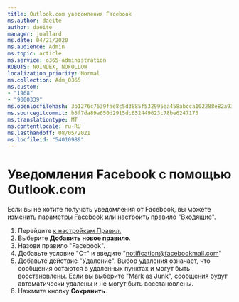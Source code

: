 ```yaml
---
title: Outlook.com уведомления Facebook
ms.author: daeite
author: daeite
manager: joallard
ms.date: 04/21/2020
ms.audience: Admin
ms.topic: article
ms.service: o365-administration
ROBOTS: NOINDEX, NOFOLLOW
localization_priority: Normal
ms.collection: Adm_O365
ms.custom:
- "1968"
- "9000339"
ms.openlocfilehash: 3b1276c7639fae8c5d3885f532995ea458abcca102288e82a9324a2f5d4bcfee
ms.sourcegitcommit: b5f7da89a650d2915dc652449623c78be6247175
ms.translationtype: MT
ms.contentlocale: ru-RU
ms.lasthandoff: 08/05/2021
ms.locfileid: "54010989"
---
```

# <a name="facebook-notifications-using-outlookcom"></a>Уведомления Facebook с помощью Outlook.com

Если вы не хотите получать уведомления от Facebook, вы можете изменить параметры [Facebook](https://aka.ms/facebook-notifications-settings) или настроить правило "Входящие".

1. Перейдите [к настройкам Правил.](https://outlook.live.com/mail/options/mail/rules/inboxRules)
1. Выберите **Добавить новое правило**.
1. Назови правило "Facebook".
1. Добавьте условие "От" и введите "notification@facebookmail.com"
1. Добавьте действие "Удаление". Выбор удаления означает, что сообщения остаются в удаленных пунктах и могут быть восстановлены. Если вы выберите "Mark as Junk", сообщения будут автоматически удалены и не могут быть восстановлены.
1. Нажмите кнопку **Сохранить**.